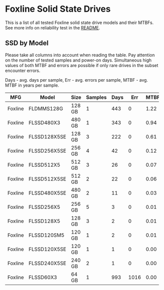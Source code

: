 Foxline Solid State Drives
==========================

This is a list of all tested Foxline solid state drive models and their MTBFs. See
more info on reliability test in the [README](https://github.com/linuxhw/SMART).

SSD by Model
------------

Please take all columns into account when reading the table. Pay attention on the
number of tested samples and power-on days. Simultaneous high values of both MTBF
and errors are possible if only rare drives in the subset encounter errors.

Days - avg. days per sample,
Err  - avg. errors per sample,
MTBF - avg. MTBF in years per sample.

| MFG       | Model              | Size   | Samples | Days  | Err   | MTBF |
|-----------|--------------------|--------|---------|-------|-------|------|
| Foxline   | FLDMMS128G         | 128 GB | 1       | 443   | 0     | 1.22   |
| Foxline   | FLSSD480X3         | 480 GB | 1       | 343   | 0     | 0.94   |
| Foxline   | FLSSD128X5SE       | 128 GB | 3       | 222   | 0     | 0.61   |
| Foxline   | FLSSD256X5SE       | 256 GB | 4       | 42    | 0     | 0.12   |
| Foxline   | FLSSD512X5         | 512 GB | 3       | 26    | 0     | 0.07   |
| Foxline   | FLSSD512X5SE       | 512 GB | 2       | 22    | 0     | 0.06   |
| Foxline   | FLSSD480X5SE       | 480 GB | 2       | 11    | 0     | 0.03   |
| Foxline   | FLSSD256X5         | 256 GB | 5       | 3     | 0     | 0.01   |
| Foxline   | FLSSD128X5         | 128 GB | 3       | 2     | 0     | 0.01   |
| Foxline   | FLSSD120SM5        | 120 GB | 1       | 2     | 0     | 0.01   |
| Foxline   | FLSSD120X5SE       | 120 GB | 1       | 1     | 0     | 0.00   |
| Foxline   | FLSSD240X5SE       | 240 GB | 2       | 1     | 0     | 0.00   |
| Foxline   | FLSSD60X3          | 64 GB  | 1       | 993   | 1016  | 0.00   |
